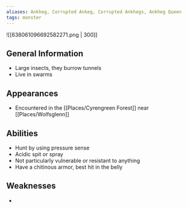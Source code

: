 ```yaml
---
aliases: Ankheg, Corrupted Ankeg, Corrupted Ankhegs, Ankheg Queen
tags: monster
---
```


![[638061096692582271.png | 300]]


## General Information
- Large insects, they burrow tunnels
- Live in swarms

## Appearances
- Encountered in the [[Places/Cyrengreen Forest]] near [[Places/Wolfsglenn]]

## Abilities
- Hunt by using pressure sense
- Acidic spit or spray
- Not particularly vulnerable or resistant to anything
- Have a chitinous armor, best hit in the belly

## Weaknesses
- 